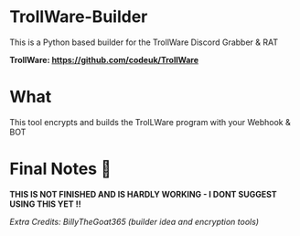 # TrollWare-Builder 
This is a Python based builder for the TrollWare Discord Grabber & RAT

**TrollWare: https://github.com/codeuk/TrollWare**

# What
This tool encrypts and builds the TrolLWare program with your Webhook & BOT

# Final Notes 📝
**THIS IS NOT FINISHED AND IS HARDLY WORKING - I DONT SUGGEST USING THIS YET !!**

*Extra Credits: BillyTheGoat365 (builder idea and encryption tools)*
